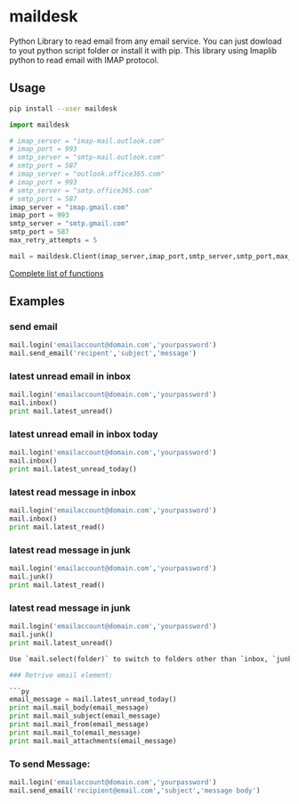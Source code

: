 # maildesk

Python Library to read email from any email service.
You can just dowload to yout python script folder or install it with pip. 
This library using Imaplib python to read email with IMAP protocol.

## Usage

```sh
pip install --user maildesk
```
 
 ```py
 import maildesk

# imap_server = "imap-mail.outlook.com"
# imap_port = 993
# smtp_server = "smtp-mail.outlook.com"
# smtp_port = 587
# imap_server = "outlook.office365.com"
# imap_port = 993
# smtp_server = "smtp.office365.com"
# smtp_port = 587
imap_server = "imap.gmail.com"
imap_port = 993
smtp_server = "smtp.gmail.com"
smtp_port = 587
max_retry_attempts = 5

 mail = maildesk.Client(imap_server,imap_port,smtp_server,smtp_port,max_retry_attempts)
 ```
 
[Complete list of functions](https://github.com/khezen/maildesk/blob/master/pkg/client.py)


## Examples

### send email

```py
mail.login('emailaccount@domain.com','yourpassword')
mail.send_email('recipent','subject','message')

```

### latest unread email in inbox

```py
mail.login('emailaccount@domain.com','yourpassword')
mail.inbox()
print mail.latest_unread()
```

### latest unread email in inbox today

```py
mail.login('emailaccount@domain.com','yourpassword')
mail.inbox()
print mail.latest_unread_today()
```

### latest read message in inbox

```py
mail.login('emailaccount@domain.com','yourpassword')
mail.inbox()
print mail.latest_read()
```

### latest read message in junk

```py
mail.login('emailaccount@domain.com','yourpassword')
mail.junk()
print mail.latest_read()
```

### latest read message in junk

```py
mail.login('emailaccount@domain.com','yourpassword')
mail.junk()
print mail.latest_unread()

Use `mail.select(folder)` to switch to folders other than `inbox, `junk`.

### Retrive email element:

```py
email_message = mail.latest_unread_today()
print mail.mail_body(email_message)
print mail.mail_subject(email_message)
print mail.mail_from(email_message)
print mail.mail_to(email_message)
print mail.mail_attachments(email_message)
```

### To send Message:

```py
mail.login('emailaccount@domain.com','yourpassword')
mail.send_email('recipient@email.com','subject','message body')
```